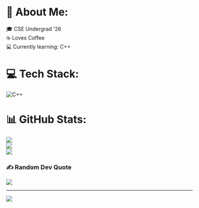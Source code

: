 # 💫 About Me:
🎓 CSE Undergrad '26<br>☕ Loves Coffee<br>💻 Currently learning: C++

# 💻 Tech Stack:
![C++](https://img.shields.io/badge/c++-%2300599C.svg?style=for-the-badge&logo=c%2B%2B&logoColor=white)

# 📊 GitHub Stats:
![](https://github-readme-stats.vercel.app/api?username=sunny2788&theme=highcontrast&hide_border=true&include_all_commits=true&count_private=false)<br/>
![](https://github-readme-streak-stats.herokuapp.com/?user=sunny2788&theme=highcontrast&hide_border=true)<br/>
![](https://github-readme-stats.vercel.app/api/top-langs/?username=sunny2788&theme=highcontrast&hide_border=true&include_all_commits=true&count_private=false&layout=compact)

### ✍️ Random Dev Quote
![](https://quotes-github-readme.vercel.app/api?type=horizontal&theme=dark)

---
[![](https://visitcount.itsvg.in/api?id=sunny2788&icon=2&color=12)](https://visitcount.itsvg.in)

<!-- Proudly created with GPRM ( https://gprm.itsvg.in ) -->
